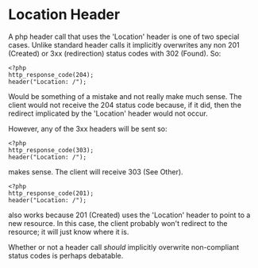 # Location Header 

A php header call that uses the 'Location' header is one of two special cases. Unlike standard header calls it implicitly overwrites any non 201 (Created) or 3xx (redirection) status codes with 302 (Found). So:

```
<?php
http_response_code(204);
header("Location: /");
```

Would be something of a mistake and not really make much sense. The client would not receive the 204 status code because, if it did, then the redirect implicated by the 'Location' header would not occur.

However, any of the 3xx headers will be sent so:

```
<?php
http_response_code(303);
header("Location: /");
```

makes sense. The client will receive 303 (See Other).

```
<?php
http_response_code(201);
header("Location: /");
```

also works because 201 (Created) uses the 'Location' header to point to a new resource. In this case, the client probably won't redirect to the resource; it will just know where it is.

Whether or not a header call *should* implicitly overwrite non-compliant status codes is perhaps debatable.


